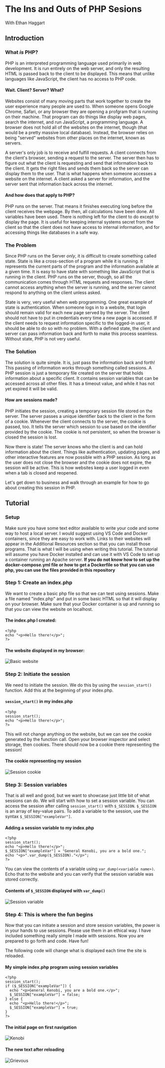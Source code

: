 # The Ins and Outs of PHP Sesions
With Ethan Haggart

## Introduction

### What _is_ PHP?
PHP is an interpreted programming language used primarily in web development. It is run entirely on the web server, and only the resulting HTML is passed back to the client to be displayed. This means that unlike languages like JavaScript, the client has no access to PHP code.

#### Wait. Client? Server? What?
Websites consist of many moving parts that work together to create the user experience many people are used to. When someone opens Google Chrome, Safari, or any browser they are opening a profgram that is running on their machine. That program can do things like display web pages, search the internet, and run JavaScript, a programming language. A browser does not hold all of the websites on the internet, though (that would be a pretty massive local database). Instead, the browser relies on being "served" websites from other places on the internet, known as servers.

A server's only job is to receive and fulfill requests. A client connects from the client's browser, sending a request to the server. The server then has to figure out what the client is requesting and send that information back to the client. It gets the right files and sends them back so the server can display them to the user. That is what happens when someone accesses a website on the internet. A client asked a server for information, and the server sent that information back across the internet.

#### And how does that apply to PHP?
PHP runs on the server. That means it finishes executing long before the client receives the webpage. By then, all calculations have been done. All variables have been used. There is nothing left for the client to do except to display the page. It is useful for keeping internal systems secret from the client so that the client does not have access to internal information, and for accessing things like databases in a safe way.

### The Problem
Since PHP runs on the Server _only_, it is difficult to create something called state. State is like a cross-section of a program while it is running. It represents the current parts of the program and the information available at a given time. It is easy to have state with something like JavaScript that is running in the client. PHP runs on the server, though, so all the communication comes through HTML requests and responses. The client cannot access anything when the server is running, and the server cannot respond to anything on the client unless asked.

State is very, very useful when web programming. One great example of state is authentication. When someone logs in to a website, that login should remain valid for each new page served by the server. The client should not have to put in credentials every time a new page is accessed. If the client needs to request information specific to the logged-in user, it should be able to do so with no problem. With a defined state, the client and server can pass information back and forth to make this process seamless. Without state, PHP is not very useful.

### The Solution
The solution is quite simple. It is, just pass the information back and forth! This passing of information works through something called sessions. A PHP session is just a temporary file created on the server that holds information about a specific client. It contains session variables that can be accessed across all other files. It has a timeout value, and while it has not yet expired it will be valid.

#### How are sessions made?
PHP initiates the session, creating a temporary session file stored on the server. The server passes a unique identifier back to the client in the form of a cookie. Whenever the client connects to the server, the cookie is passed, too. It tells the server which session to use based on the identifier provided by the cookie. The cookie is not persistent, so when the browser is closed the session is lost.

Now there is state! The server knows who the client is and can hold information about the client. Things like authentication, updating pages, and other interactive features are now possible with a PHP session. As long as the user does not close the browser and the cookie does not expire, the session will be active. This is how websites keep a user logged in even when a tab is closed and reopened.

Let's get down to business and walk through an example for how to go about creating this session in PHP.

## Tutorial

### Setup
Make sure you have some text editor available to write your code and some way to host a local server. I would suggest using VS Code and Docker containers, since they are easy to work with. Links to their websites will appear in the Additional Resources section so that you can install those programs. That is what I will be using when writing this tutorial. The tutorial will assume you have Docker installed and can use it with VS Code to set up a container running an Apache server. **If you do not know how to set up the docker-compose.yml file or how to get a Dockerfile so that you can use php, you can use the files provided in this repository**

### Step 1: Create an index.php
We want to create a basic php file so that we can test using sessions. Make a file named "index.php" and put in some basic HTML so that it will display on your browser. Make sure that your Docker container is up and running so that you can view the website on localhost.

#### The index.php I created:
```
<?php
echo "<p>Hello there!</p>";
?>
```
#### The website displayed in my browser:
![Basic website](basicphp.png)

### Step 2: Initiate the session
We need to initiate the session. We do this by using the `session_start()` function. Add this at the beginning of your index.php.

#### `session_start()` in my index.php
```
<?php
session_start();
echo "<p>Hello there!</p>";
?>
```

This will not change anything on the website, but we can see the cookie generated by the function call. Open your browser inspector and select storage, then cookies. There should now be a cookie there representing the session!

#### The cookie representing my session
![Session cookie](newcookie.png)

### Step 3: Session variables
That is all well and good, but we want to showcase just little bit of what sessions can do. We will start with how to set a session variable. You can access the session after calling `session_start()` with `$_SESSION`. `$_SESSION` is an array of key-value pairs. To add a variable to the session, use the syntax `$_SESSION["exampleVar"]`.

#### Adding a session variable to my index.php
```
<?php
session_start();
echo "<p>Hello there!</p>";
$_SESSION["exampleVar"] = "General Kenobi, you are a bold one.";
echo "<p>".var_dump($_SESSION)."</p>";
?>
```

You can view the contents of a variable using `var_dump(<variable name>)`. Echo that to the website and you can verify that the session variable was stored correctly.

#### Contents of `$_SESSION` displayed with `var_dump()`
![Session variable](sessionvariable.png)

### Step 4: This is where the fun begins
Now that you can initiate a session and store session variables, the power is in your hands to use sessions. Please use them in an ethical way. I have included something really simple I made with sessions. Now you are prepared to go forth and code. Have fun!

The following code will change what is displayed each time the site is reloaded.

#### My simple index.php program using session variables
```
<?php
session_start();
if ($_SESSION["exampleVar"]) {
  echo "<p>General Kenobi, you are a bold one.</p>";
  $_SESSION["exampleVar"] = false;
} else {
  echo "<p>Hello there!</p>";
  $_SESSION["exampleVar"] = true;
}
?>
```

#### The initial page on first navigation
![Kenobi](kenobi.png)

#### The new text after reloading
![Grievous](grievous.png)